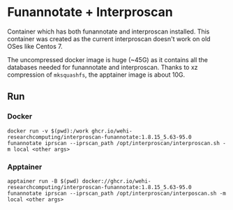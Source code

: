 # Funannotate + Interproscan

Container which has both funannotate and interproscan installed. This container was created as the current interproscan doesn't work on old OSes like Centos 7.

The uncompressed docker image is huge (~45G) as it contains all the databases needed for funannotate and interproscan. Thanks to xz compression of `mksquashfs`, the apptainer image is about 10G.

## Run

### Docker

`docker run -v $(pwd):/work ghcr.io/wehi-researchcomputing/interproscan-funannotate:1.8.15_5.63-95.0 funannotate iprscan --iprscan_path /opt/interproscan/interproscan.sh -m local <other args>`

### Apptainer

`apptainer run -B $(pwd) docker://ghcr.io/wehi-researchcomputing/interproscan-funannotate:1.8.15_5.63-95.0 funannotate iprscan --iprscan_path /opt/interproscan/interposcan.sh -m local <other args>`
